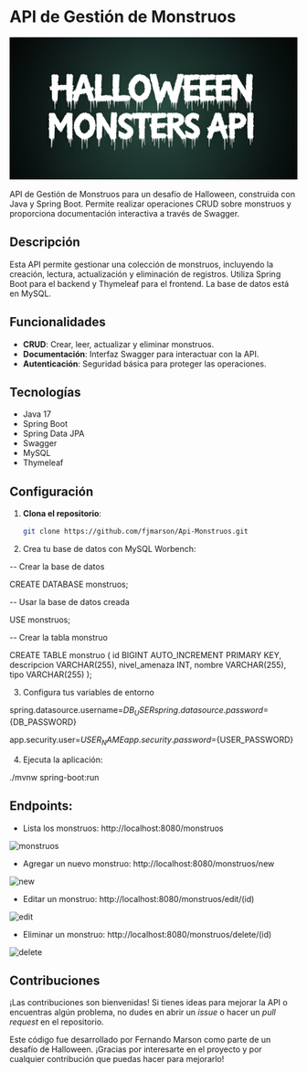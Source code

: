 # API de Gestión de Monstruos

![halloween](https://raw.githubusercontent.com/fjmarson/Api-Monstruos/refs/heads/main/src/main/resources/images/halloween.png)

API de Gestión de Monstruos para un desafío de Halloween, construida con Java y Spring Boot. Permite realizar operaciones CRUD sobre monstruos y proporciona documentación interactiva a través de Swagger.

## Descripción

Esta API permite gestionar una colección de monstruos, incluyendo la creación, lectura, actualización y eliminación de registros. Utiliza Spring Boot para el backend y Thymeleaf para el frontend. La base de datos está en MySQL.

## Funcionalidades

- **CRUD**: Crear, leer, actualizar y eliminar monstruos.
- **Documentación**: Interfaz Swagger para interactuar con la API.
- **Autenticación**: Seguridad básica para proteger las operaciones.

## Tecnologías

- Java 17
- Spring Boot
- Spring Data JPA
- Swagger
- MySQL
- Thymeleaf

## Configuración

1. **Clona el repositorio**:
   ```bash
   git clone https://github.com/fjmarson/Api-Monstruos.git


2. Crea tu base de datos con MySQL Worbench:
   
-- Crear la base de datos

CREATE DATABASE monstruos;

-- Usar la base de datos creada

USE monstruos;

-- Crear la tabla monstruo

CREATE TABLE monstruo (
    id BIGINT AUTO_INCREMENT PRIMARY KEY,
    descripcion VARCHAR(255),
    nivel_amenaza INT,
    nombre VARCHAR(255),
    tipo VARCHAR(255)
);

3. Configura tus variables de entorno
   
spring.datasource.username=${DB_USER}
spring.datasource.password=${DB_PASSWORD}

app.security.user=${USER_NAME}
app.security.password=${USER_PASSWORD}

4. Ejecuta la aplicación:

./mvnw spring-boot:run

## Endpoints:

- Lista los monstruos: http://localhost:8080/monstruos

![monstruos](https://raw.githubusercontent.com/fjmarson/Api-Monstruos/refs/heads/main/src/main/resources/images/monstruos.png)

- Agregar un nuevo monstruo: http://localhost:8080/monstruos/new

 ![new](https://raw.githubusercontent.com/fjmarson/Api-Monstruos/refs/heads/main/src/main/resources/images/new.png)

- Editar un monstruo: http://localhost:8080/monstruos/edit/(id)

![edit](https://raw.githubusercontent.com/fjmarson/Api-Monstruos/refs/heads/main/src/main/resources/images/edit.png)

- Eliminar un monstruo: http://localhost:8080/monstruos/delete/(id)

![delete](https://raw.githubusercontent.com/fjmarson/Api-Monstruos/refs/heads/main/src/main/resources/images/delete.png)

## Contribuciones

¡Las contribuciones son bienvenidas! Si tienes ideas para mejorar la API o encuentras algún problema, no dudes en abrir un _issue_ o hacer un _pull request_ en el repositorio. 

Este código fue desarrollado por Fernando Marson como parte de un desafío de Halloween. ¡Gracias por interesarte en el proyecto y por cualquier contribución que puedas hacer para mejorarlo!

